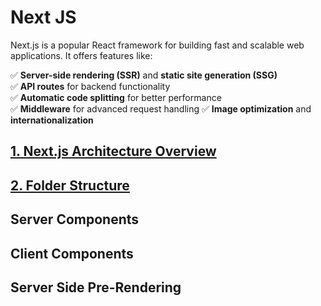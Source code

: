 # Next JS
Next.js is a popular React framework for building fast and scalable web applications. It offers features like:  

✅ **Server-side rendering (SSR)** and **static site generation (SSG)**  
✅ **API routes** for backend functionality  
✅ **Automatic code splitting** for better performance  
✅ **Middleware** for advanced request handling
✅ **Image optimization** and **internationalization**  

## [1. Next.js Architecture Overview](architecture.md)

## [2. Folder Structure](folder-structure.md)

## Server Components

## Client Components

## Server Side Pre-Rendering

